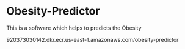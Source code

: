 # Obesity-Predictor
This is a software which helps to predicts the Obesity


920373030142.dkr.ecr.us-east-1.amazonaws.com/obesity-predictor 
